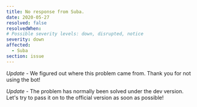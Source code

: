 ```yaml
---
title: No response from Suba.
date: 2020-05-27
resolved: false 
resolvedWhen:
# Possible severity levels: down, disrupted, notice
severity: down
affected:
  - Suba
section: issue
---
```


*Update* - We figured out where this problem came from. Thank you for not using the bot!

*Update* - The problem has normally been solved under the dev version. Let's try to pass it on to the official version as soon as possible!
